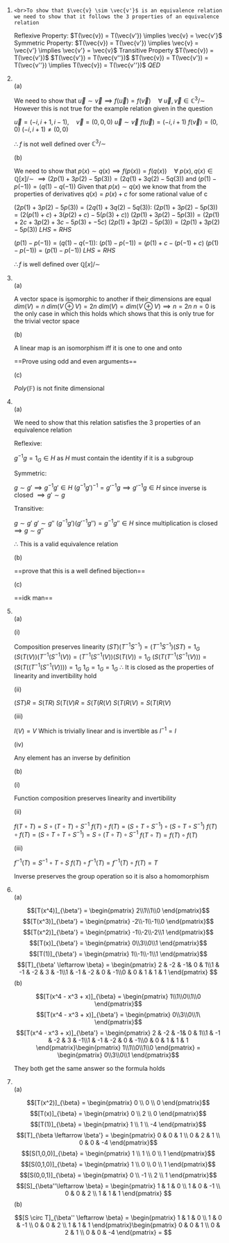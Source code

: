 1. 
	   <br>To show that $\vec{v} \sim \vec{v'}$ is an equivalence relation we need to show that it follows the 3 properties of an equivalence relation
	
	Reflexive Property:
		$T(\vec{v}) = T(\vec{v'}) \implies \vec{v} = \vec{v'}$
	Symmetric Property:
		$T(\vec{v}) = T(\vec{v'}) \implies \vec{v} = \vec{v'} \implies \vec{v'} = \vec{v}$
	Transitive Property
		$T(\vec{v}) = T(\vec{v'})$
		$T(\vec{v'}) = T(\vec{v''})$
		$T(\vec{v}) = T(\vec{v'}) = T(\vec{v''}) \implies T(\vec{v}) = T(\vec{v''})$
	$QED$

2. <br>(a)
	
	We need to show that $\vec{u} \sim \vec{v} \implies f(\vec{u}) = f(\vec{v}) \quad \forall \; \vec{u}, \vec{v} \in \mathbb{C}^3/\sim$
	However this is not true for the example relation given in the question
	
	$\vec{u} = (-i, i + 1, i -1), \quad \vec{v} = (0,0,0)$ 
	$\vec{u} \sim \vec{v}$
	$f(\vec{u}) = (-i, i + 1)$
	$f(\vec{v}) = (0,0)$
	$(-i, i + 1) \neq (0,0)$
	
	$\therefore \; f$ is not well defined over $\mathbb{C}^3/\sim$
	
	(b)
	
	We need to show that $p(x) \sim q(x) \implies f(p(x)) = f(q(x)) \quad \forall \; p(x), q(x) \in \mathbb{Q}[x]/\sim$
	$\implies (2p(1) + 3p(2) - 5p(3)) = (2q(1) + 3q(2) - 5q(3)) \text{ and } (p(1) - p(-1)) = (q(1) - q(-1))$
	Given that $p(x) \sim q(x)$ we know that from the properties of derivatives $q(x) = p(x) + c$ for some rational value of c 
	
	$(2p(1) + 3p(2) - 5p(3)) = (2q(1) + 3q(2) - 5q(3))$:
	$(2p(1) + 3p(2) - 5p(3)) = (2(p(1) + c) + 3(p(2) + c) - 5(p(3) + c))$
	$(2p(1) + 3p(2) - 5p(3)) = (2p(1) + 2c + 3p(2) + 3c - 5p(3) + -5c)$
	$(2p(1) + 3p(2) - 5p(3)) = (2p(1) + 3p(2) - 5p(3))$
	$LHS = RHS$
	
	$(p(1) - p(-1)) = (q(1) - q(-1))$:
	$(p(1) - p(-1)) = (p(1) + c -(p(-1) + c)$
	$(p(1) - p(-1)) = (p(1) - p(-1))$
	$LHS = RHS$
	
	$\therefore f$ is well defined over $\mathbb{Q}[x]/\sim$

3. <br>(a)
	
	A vector space is isomorphic to another if their dimensions are equal
	$dim(V) = n$
	$dim(V \oplus V) = 2n$
	$dim(V) = dim(V \oplus V) \implies n = 2n$
	$n = 0$ is the only case in which this holds which shows that this is only true for the trivial vector space
	
	(b)
	
	A linear map is an isomorphism iff it is one to one and onto
	
	==Prove using odd and even arguments==
	
	(c)
	
	$Poly(\mathbb{F})$ is not finite dimensional

4. <br>(a)
	
	We need to show that this relation satisfies the 3 properties of an equivalence relation
	
	Reflexive:
	
	$g^{-1}g = 1_G \in H$ as $H$ must contain the identity if it is a subgroup
	
	Symmetric:
	
	$g \sim g' \implies g^{-1}g' \in H$
	$(g^{-1}g')^{-1} = g{'}^{-1}g \implies g{'}^{-1}g \in H$ since inverse is closed
	$\implies g' \sim g$
	
	Transitive:
	
	$g \sim g'$
	$g' \sim g''$
	$(g^{-1}g')(g{'}^{-1}g'') = g^{-1}g'' \in H$ since multiplication is closed
	$\implies g \sim g''$
	
	$\therefore$ This is a valid equivalence relation
	
	(b)
	
	==prove that this is a well defined bijection==
	
	(c)
	
	==idk man==

5. <br>(a)
	
	(i)
	
	Composition preserves linearity
	$(ST)(T^{-1}S^{-1}) = (T^{-1}S^{-1}) (ST) = 1_G$
	$(S(T(V))(T^{-1}(S^{-1}(V)) = (T^{-1}(S^{-1}(V))(S(T(V)) = 1_G$
	$(S(T(T^{-1}(S^{-1}(V))) = (S(T((T^{-1}(S^{-1}(V)))) = 1_G$
	$1_G = 1_G = 1_G$
	$\therefore$ It is closed as the properties of linearity and invertibility hold
	
	(ii)
	
	$(ST)R = S(TR)$
	$S(T(V)R = S(T(R(V)$
	$S(T(R(V) = S(T(R(V)$
	
	(iii)
	
	$I(V) = V$
	Which is trivially linear and is invertible as $I^{-1} = I$ 
	
	(iv)	
	
	Any element has an inverse by definition

	(b)
	
	(i)
	
	Function composition preserves linearity and invertibility
	
	(ii)
	
	$f(T \circ T) = S \circ (T \circ T) \circ S^{-1}$
	$f(T) \circ f(T) = (S \circ T \circ S^{-1}) \circ (S \circ T \circ S^{-1})$
	$f(T) \circ f(T) = (S \circ T \circ T \circ S^{-1}) = S \circ (T \circ T) \circ S^{-1}$
	$f(T \circ T) = f(T) \circ f(T)$
	
	(iii)
	
	$f^{-1}(T) = S^{-1} \circ T \circ S$
	$f(T) \circ f^{-1}(T) = f^{-1}(T) \circ f(T) = T$
	
	Inverse preserves the group operation so it is also a homomorphism

6. <br>(a)
	
	$$[T(x^4)]_{\beta'} = \begin{pmatrix} 2\\1\\1\\0 \end{pmatrix}$$ 
	$$[T(x^3)]_{\beta'} = \begin{pmatrix} -2\\-1\\-1\\0 \end{pmatrix}$$ 
	$$[T(x^2)]_{\beta'} = \begin{pmatrix} -1\\-2\\-2\\1 \end{pmatrix}$$ 
	$$[T(x)]_{\beta'} = \begin{pmatrix} 0\\3\\0\\1 \end{pmatrix}$$ 
	$$[T(1)]_{\beta'} = \begin{pmatrix} 1\\-1\\-1\\1 \end{pmatrix}$$ 
	$$[T]_{\beta' \leftarrow \beta} = \begin{pmatrix} 2 & -2 & -1& 0 & 1\\1 & -1 & -2 & 3 & -1\\1 & -1 & -2 & 0 & -1\\0 & 0 & 1 & 1 & 1 \end{pmatrix} $$
	(b)
	
	$$[T(x^4 - x^3 + x)]_{\beta} = \begin{pmatrix} 1\\1\\0\\1\\0 \end{pmatrix}$$ 
	$$[T(x^4 - x^3 + x)]_{\beta'} = \begin{pmatrix} 0\\3\\0\\1\ \end{pmatrix}$$ 
	$$[T(x^4 - x^3 + x)]_{\beta'} = \begin{pmatrix} 2 & -2 & -1& 0 & 1\\1 & -1 & -2 & 3 & -1\\1 & -1 & -2 & 0 & -1\\0 & 0 & 1 & 1 & 1 \end{pmatrix}\begin{pmatrix} 1\\1\\0\\1\\0 \end{pmatrix} = \begin{pmatrix} 0\\3\\0\\1 \end{pmatrix}$$
	
	They both get the same answer so the formula holds

7. <br>(a)
	
	$$[T(x^2)]_{\beta} = \begin{pmatrix} 0 \\ 0 \\ 0 \end{pmatrix}$$
	$$[T(x)]_{\beta} = \begin{pmatrix} 0 \\ 2 \\ 0 \end{pmatrix}$$
	$$[T(1)]_{\beta} = \begin{pmatrix} 1 \\ 1 \\ -4 \end{pmatrix}$$
	$$[T]_{\beta \leftarrow \beta'} = \begin{pmatrix} 0 & 0 & 1 \\ 0 & 2 & 1 \\ 0 & 0 & -4 \end{pmatrix}$$
	$$[S(1,0,0)]_{\beta} = \begin{pmatrix} 1 \\ 1 \\ 0 \\ 1 \end{pmatrix}$$
	$$[S(0,1,0)]_{\beta} = \begin{pmatrix} 1 \\ 0 \\ 0 \\ 1 \end{pmatrix}$$
	$$[S(0,0,1)]_{\beta} = \begin{pmatrix} 0 \\ -1 \\ 2 \\ 1 \end{pmatrix}$$
	$$[S]_{\beta''\leftarrow \beta} = \begin{pmatrix} 1 & 1 & 0 \\ 1 & 0 & -1 \\ 0 & 0 & 2 \\ 1 & 1 & 1  \end{pmatrix} $$
	(b)
	
	$$[S \circ T]_{\beta'' \leftarrow \beta} = \begin{pmatrix} 1 & 1 & 0 \\ 1 & 0 & -1 \\ 0 & 0 & 2 \\ 1 & 1 & 1  \end{pmatrix}\begin{pmatrix} 0 & 0 & 1 \\ 0 & 2 & 1 \\ 0 & 0 & -4 \end{pmatrix} = $$